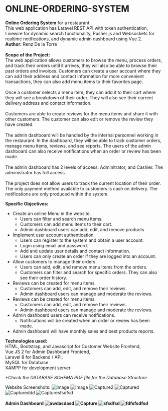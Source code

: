 # ONLINE-ORDERING-SYSTEM
  <strong>Online Ordering System</strong> for a restaurant.
 <br/>
 This web application has Laravel REST API with token authentication, Livewire for dynamic search functionality, Pusher js and Websockets for realtime notifications, and dynamic admin dashboard using Vue 2.
  <br/>
 <b>Author:</b> Renz De la Torre
 <br/>
  <br/>
 <strong>Scope of the Project:</strong> <br />
 The web application allows customers to browse the menu, process orders, and track their orders until it arrives, they will also be able to browse their past orders and invoices. Customers can create a user account where they can add their address and contact information for more convenient transactions, they can also add menu items to their favorites page.
 <br />
  <br />
 Once a customer selects a menu item, they can add it to their cart where they will see a breakdown of their order. They will also see their current delivery address and contact information.
<br /> <br />
 Customers are able to create reviews for the menu items and share it with other customers. The customer can also edit or remove the review they have created.
<br />
<br />
The admin dashboard will be handled by the internal personnel working in the restaurant. In the dashboard, they will be able to track customer orders, manage menu items, reviews, and see reports. The users of the admin dashboard can also receive notifications when an order or review has been made.
<br /> <br />
The admin dashboard has 2 levels of access: Adminitrator, and Cashier. The administrator has full access.
<br />
<br />
The project does not allow users to track the current location of their order. The only payment method available to customers is cash on delivery. The notifications are only produced within the system.

<strong>Specific Objectives:</strong>
<ul>
    <li>
        Create an online Menu in the website.
       <ul>
           <li>Users can filter and search menu items.</li>
           <li>Customers can add menu items to their cart.</li>
           <li>Admin dashboard users can add, edit, and remove products</li>
       </ul> 
    </li>
    <li>
          Implement user account authentication.
       <ul>
           <li>Users can register to the system and obtain a user account.</li>
           <li>Login using email and password.</li>
           <li>Add and update user details and contact information.</li>
           <li>Users can only create an order if they are logged into an account.</li>
       </ul> 
    </li>
    <li>
          Allow customers to manage their orders.
       <ul>
           <li>Users can add, edit, and remove menu items from the orders.</li>
           <li>Customers can filter and search for specific orders. They can also see their order history.</li>
       </ul> 
    </li>
     <li>
          Reviews can be created for menu items.
       <ul>
           <li>Customers can add, edit, and remove their reviews.</li>
           <li>Admin dashboard users can manage and moderate the reviews.</li>
       </ul> 
    </li>
      <li>
          Reviews can be created for menu items.
       <ul>
           <li>Customers can add, edit, and remove their reviews.</li>
           <li>Admin dashboard users can manage and moderate the reviews.</li>
       </ul> 
    </li>
      <li>
          Admin dashboard users can receive notifications.
       <ul>
           <li>Notifications will be created when an order or review has been made.</li>
       </ul> 
    </li>
     <li>
          Admin dashboard will have monthly sales and best products reports.
    </li>
</ul>

 
 <strong>Technologies used:  </strong>
  <br/>
 HTML, Bootstrap, and Javascript for Customer Website Frontend,  <br/>
 Vue JS 2 for Admin Dashboard Frontend, <br/>
 Laravel 8 for Backend / API, <br/>
 MySQL for Database <br/>
 XAMPP for development server <br/>
 
 <em>*Check the DATABASE SCHEMA PDF file for the Database Structure</em>
 
 Website Screenshots:
 ![image](https://github.com/Renz00/Online-Ordering-System/assets/88235225/605a4267-0720-4655-a4fb-29e24a0c6285)
 ![image](https://github.com/Renz00/Online-Ordering-System/assets/88235225/248dc39a-d52f-4646-8002-486d0b748bcd)
![Capture2](https://user-images.githubusercontent.com/88235225/157015003-affbbcbc-f885-4bea-adfd-0df68210f4c4.PNG)
![Captured](https://user-images.githubusercontent.com/88235225/157015010-f56ce09f-ac89-42a6-b4ce-d4c1854f0a66.PNG)
![Captureddd](https://user-images.githubusercontent.com/88235225/157015021-4db6872b-a90d-4e91-af93-9b2b51c4db82.PNG)
![Capturesfsdfsd](https://user-images.githubusercontent.com/88235225/157015023-e474a407-8a7f-44cf-8026-45f9e4d47858.PNG)
  <br/>  <br/>
<strong>Admin Dashboard<strong/>
![awdasdasd](https://user-images.githubusercontent.com/88235225/157015030-50de7b1c-3c00-41ae-bee9-aa3513c1b32a.PNG)
![Capture](https://user-images.githubusercontent.com/88235225/157015035-12f66d1e-f804-4600-a6ec-c71c296e0768.PNG)
![sfsdfsd](https://user-images.githubusercontent.com/88235225/157015039-1a1a9d0f-5120-42db-b214-c1139dff8301.PNG)
![fdfsfsdfsd](https://user-images.githubusercontent.com/88235225/157015045-64c31bcf-88e4-46bb-8597-a10b6c8a0c8b.PNG)
